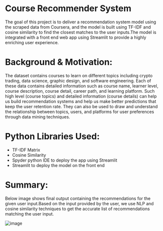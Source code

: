 # Course Recommender System

The goal of this project is to deliver a recommendation system model using the scraped data from Coursera, and the model is built using TF-IDF and cosine similarity to find the closest matches to the user inputs.The model is integrated with a front end web app using Streamlit to provide a highly enriching user experience. 



  # Background & Motivation:

  The dataset contains courses to learn on different topics including crypto trading, data science, graphic design, and software engineering. Each of these data contains detailed information such as course name, learner level, course description, course detail, career path, and learning platform. Such high level (course topics) and detailed information (course details) can help us build recommendation systems and help us make better predictions that keep the user retention rate. They can also be used to draw and understand the relationship between topics, users, and platforms for user preferences through data mining techniques. 


# Python Libraries Used:

- TF-IDF Matrix
- Cosine Similarity
- Spyder python IDE to deploy the app using Streamlit
- Streamlit to deploy the model on the front end


# Summary:

Below image shows final output containing the recommendations for the given user input.Based on the input provided by the user, we use NLP and cosine similarity techniques to get the accurate list of recommendations matching the user input.

![image](https://user-images.githubusercontent.com/29518225/175428289-a941b1dc-8931-4030-8648-6622ab49f9b4.png)


